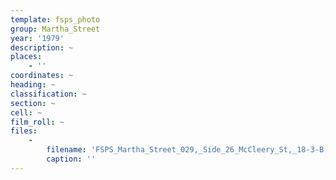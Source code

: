 ```yaml
---
template: fsps_photo
group: Martha_Street
year: '1979'
description: ~
places:
    - ''
coordinates: ~
heading: ~
classification: ~
section: ~
cell: ~
film_roll: ~
files:
    -
        filename: 'FSPS_Martha_Street_029,_Side_26_McCleery_St,_18-3-B,_1979.png'
        caption: ''
---
```

